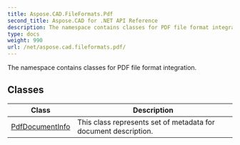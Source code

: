 ```yaml
---
title: Aspose.CAD.FileFormats.Pdf
second_title: Aspose.CAD for .NET API Reference
description: The namespace contains classes for PDF file format integration
type: docs
weight: 990
url: /net/aspose.cad.fileformats.pdf/
---
```

The namespace contains classes for PDF file format integration.

## Classes

| Class | Description |
| --- | --- |
| [PdfDocumentInfo](./pdfdocumentinfo/) | This class represents set of metadata for document description. |


